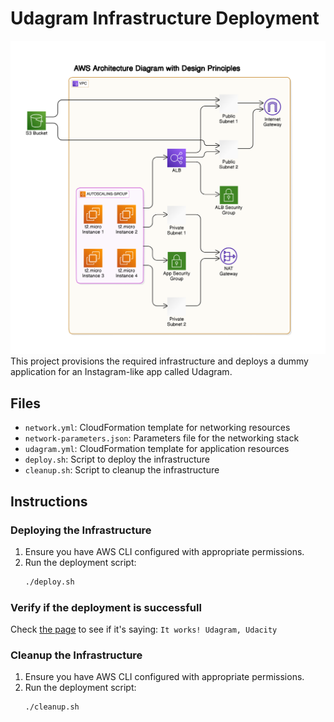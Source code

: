 # Udagram Infrastructure Deployment

![alt text](udagram.png "Udagram AWS architecture")
This project provisions the required infrastructure and deploys a dummy application for an Instagram-like app called Udagram.

## Files
- `network.yml`: CloudFormation template for networking resources
- `network-parameters.json`: Parameters file for the networking stack
- `udagram.yml`: CloudFormation template for application resources
- `deploy.sh`: Script to deploy the infrastructure
- `cleanup.sh`: Script to cleanup the infrastructure

## Instructions

### Deploying the Infrastructure
1. Ensure you have AWS CLI configured with appropriate permissions.
2. Run the deployment script:
   ```bash
   ./deploy.sh

### Verify if the deployment is successfull
Check [the page](http://udagra-loadb-ucshqenoccwz-1908745532.us-east-1.elb.amazonaws.com/) to see if it's saying:
`It works! Udagram, Udacity`

### Cleanup the Infrastructure
1. Ensure you have AWS CLI configured with appropriate permissions.
2. Run the deployment script:
   ```bash
   ./cleanup.sh
